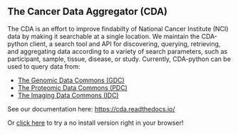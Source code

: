 ## The Cancer Data Aggregator (CDA)

The CDA is an effort to improve findabilty of National Cancer Institute (NCI) data by making it searchable at a single location. 
We maintain the CDA-python client, a search tool and API for discovering, querying, retrieving, and aggregating data according to a variety of search parameters, such as participant, sample, tissue, disease, or study.
Currently, CDA-python can be used to query data from:


- [The Genomic Data Commons (GDC)](https://portal.gdc.cancer.gov/)
- [The Proteomic Data Commons (PDC)](https://pdc.cancer.gov/pdc/)
- [The Imaging Data Commons (IDC)](https://portal.imaging.datacommons.cancer.gov/)

See our documentation here: https://cda.readthedocs.io/

Or [click here](https://mybinder.org/v2/gh/CancerDataAggregator/readthedocs/HEAD?labpath=docs%2FExamples%2FWelcome.ipynb) to try a no install version right in your browser!

<!--

**Here are some ideas to get you started:**

🙋‍♀️ A short introduction - what is your organization all about?
🌈 Contribution guidelines - how can the community get involved?
👩‍💻 Useful resources - where can the community find your docs? Is there anything else the community should know?
🍿 Fun facts - what does your team eat for breakfast?
🧙 Remember, you can do mighty things with the power of [Markdown](https://docs.github.com/github/writing-on-github/getting-started-with-writing-and-formatting-on-github/basic-writing-and-formatting-syntax)
-->

